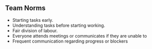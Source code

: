 ## Team Norms
- Starting tasks early.
- Understanding tasks before starting working.
- Fair division of labour.
- Everyone attends meetings or communicates if they are unable to
- Frequent communication regarding progress or blockers

